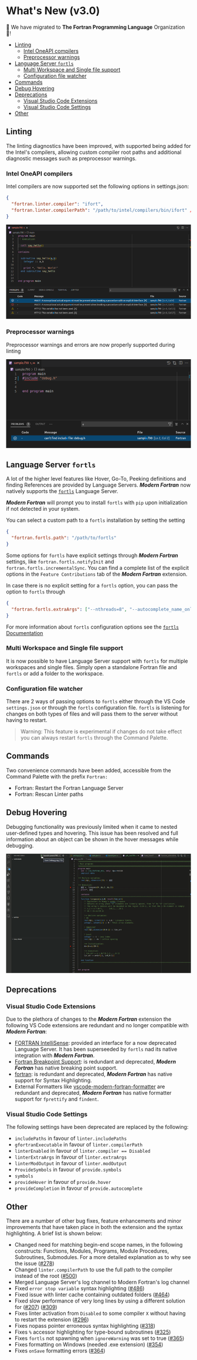 # What's New (v3.0) <!-- omit in toc -->

🎉 We have migrated to **The Fortran Programming Language** Organization 🎉!

- [Linting](#linting)
  - [Intel OneAPI compilers](#intel-oneapi-compilers)
  - [Preprocessor warnings](#preprocessor-warnings)
- [Language Server `fortls`](#language-server-fortls)
  - [Multi Workspace and Single file support](#multi-workspace-and-single-file-support)
  - [Configuration file watcher](#configuration-file-watcher)
- [Commands](#commands)
- [Debug Hovering](#debug-hovering)
- [Deprecations](#deprecations)
  - [Visual Studio Code Extensions](#visual-studio-code-extensions)
  - [Visual Studio Code Settings](#visual-studio-code-settings)
- [Other](#other)

## Linting

The linting diagnostics have been improved, with supported being added for
the Intel's compilers, allowing custom compiler root paths and additional
diagnostic messages such as preprocessor warnings.

### Intel OneAPI compilers

Intel compilers are now supported set the following options in settings.json:

```json
{
  "fortran.linter.compiler": "ifort",
  "fortran.linter.compilerPath": "/path/to/intel/compilers/bin/ifort" // or ifx
}
```

![Intel Linting Diagnostics](../assets/docs/lint-intel-diagnostics.png)

### Preprocessor warnings

Preprocessor warnings and errors are now properly supported during linting

![Linting Diagnostics Preprocessor](../assets/docs/lint-intel-diagnostics-preproc.png)

## Language Server `fortls`

A lot of the higher level features like Hover, Go-To, Peeking definitions and
finding References are provided by Language Servers. _**Modern Fortran**_ now natively
supports the [`fortls`](https://gnikit.github.io/fortls) Language Server.

_**Modern Fortran**_ will prompt you to install `fortls` with `pip` upon initialization if
not detected in your system.

You can select a custom path to a `fortls` installation by setting the setting

```json
{
  "fortran.fortls.path": "/path/to/fortls"
}
```

Some options for `fortls` have explicit settings through _**Modern Fortran**_ settings,
like `fortran.fortls.notifyInit` and `fortran.fortls.incrementalSync`. You can
find a complete list of the explicit options in the `Feature Contributions` tab
of the _**Modern Fortran**_ extension.

In case there is no explicit setting for a `fortls` option, you can pass the
option to `fortls` through

```json
{
  "fortran.fortls.extraArgs": ["--nthreads=8", "--autocomplete_name_only"]
}
```

For more information about `fortls` configuration options see the
[`fortls` Documentation](https://gnikit.github.io/fortls/configuration.html)

### Multi Workspace and Single file support

It is now possible to have Language Server support with `fortls` for multiple
workspaces and single files. Simply open a standalone Fortran file and `fortls` or add a
folder to the workspace.

### Configuration file watcher

There are 2 ways of passing options to `fortls` either through the VS Code
`settings.json` or through the `fortls` configuration file.
`fortls` is listening for changes on both types of files and will pass them to the server
without having to restart.

> Warning: This feature is experimental if changes do not take effect you
> can always restart `fortls` through the Command Palette.

## Commands

Two convenience commands have been added, accessible from the Command Palette with
the prefix `Fortran:`

- Fortran: Restart the Fortran Language Server
- Fortran: Rescan Linter paths

## Debug Hovering

Debugging functionality was previously limited when it came to nested
user-defined types and hovering. This issue has been resolved and full
information about an object can be shown in the hover messages while debugging.

![Debugging Hover](../assets/gif/gdb_ani.gif)

## Deprecations

### Visual Studio Code Extensions

Due to the plethora of changes to the _**Modern Fortran**_ extension the following
VS Code extensions are redundant and no longer compatible with _**Modern Fortran**_:

- [FORTRAN IntelliSense](https://marketplace.visualstudio.com/items?itemName=hansec.fortran-ls): provided an interface for a now deprecated Language Server. It has been superseeded by `fortls` nad its native integration with _**Modern Fortran**_.
- [Fortran Breakpoint Support](https://marketplace.visualstudio.com/items?itemName=ekibun.fortranbreaker): is redundant and deprecated, _**Modern Fortran**_ has native breaking point support.
- [fortran](https://marketplace.visualstudio.com/items?itemName=Gimly81.fortran): is redundant and deprecated, _**Modern Fortran**_ has native support for Syntax Highlighting.
- External Formatters like [vscode-modern-fortran-formatter](https://marketplace.visualstudio.com/items?itemName=yukiuuh.vscode-modern-fortran-formatter) are redundant and deprecated, _**Modern Fortran**_ has native formatter support for `fprettify` and `findent`.

### Visual Studio Code Settings

The following settings have been deprecated are replaced by the following:

- `includePaths` in favour of `linter.includePaths`
- `gfortranExecutable` in favour of `linter.compilerPath`
- `linterEnabled` in favour of `linter.compiler == Disabled`
- `linterExtraArgs` in favour of `linter.extraArgs`
- `linterModOutput` in favour of `linter.modOutput`
- `ProvideSymbols` in favour of `provide.symbols`
- `symbols`
- `provideHover` in favour of `provide.hover`
- `provideCompletion` in favour of `provide.autocomplete`

## Other

There are a number of other bug fixes, feature enhancements and minor
improvements that have taken place in both the extension and the syntax highlighting. A brief list is shown below:

- Changed need for matching begin-end scope names, in the following constructs:
  Functions, Modules, Programs, Module Procedures, Subroutines, Submodules.
  For a more detailed explanation as to why see the issue
  ([#278](https://github.com/fortran-lang/vscode-fortran-support/issues/278))
- Changed `linter.compilerPath` to use the full path to the compiler instead of the root
  ([#500](https://github.com/fortran-lang/vscode-fortran-support/issues/500))
- Merged Language Server's log channel to Modern Fortran's log channel
- Fixed `error stop variable` syntax highlighting
  ([#486](https://github.com/fortran-lang/vscode-fortran-support/issues/486))
- Fixed issue with linter cache containing outdated folders
  ([#464](https://github.com/fortran-lang/vscode-fortran-support/issues/464))
- Fixed slow performance of very long lines by using a different solution for
  ([#207](https://github.com/fortran-lang/vscode-fortran-support/issues/207))
  ([#309](https://github.com/fortran-lang/vscode-fortran-support/issues/309))
- Fixes linter activation from `Disabled` to some compiler `X` without having
  to restart the extension
  ([#296](https://github.com/fortran-lang/vscode-fortran-support/issues/296))
- Fixes nopass pointer erroneous syntax highlighting
  ([#318](https://github.com/fortran-lang/vscode-fortran-support/issues/318))
- Fixes `%` accessor highlighting for type-bound subroutines
  ([#325](https://github.com/fortran-lang/vscode-fortran-support/issues/325))
- Fixes `fortls` not spawning when `ignoreWarning` was set to true
  ([#365](https://github.com/fortran-lang/vscode-fortran-support/issues/365))
- Fixes formatting on Windows (needed .exe extension)
  ([#354](https://github.com/fortran-lang/vscode-fortran-support/issues/354))
- Fixes `onSave` formatting errors
  ([#364](https://github.com/fortran-lang/vscode-fortran-support/issues/364))
